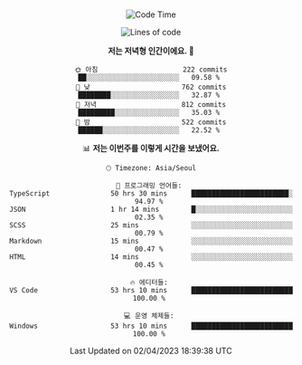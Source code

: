 <div align="center">

<br />

 <!--START_SECTION:waka-->
![Code Time](http://img.shields.io/badge/Code%20Time-460%20hrs%2012%20mins-blue)

![Lines of code](https://img.shields.io/badge/%EC%A0%80%EB%8A%94%20%EC%97%AC%ED%83%9C%EA%B9%8C%EC%A7%80%20-2.7%20million%20%EC%A4%84%EC%9D%98%20%EC%BD%94%EB%93%9C%EB%A5%BC%20%EC%9E%91%EC%84%B1%ED%96%88%EC%96%B4%EC%9A%94.-blue)

**저는 저녁형 인간이에요. 🦉** 

```text
🌞 아침                     222 commits         ██░░░░░░░░░░░░░░░░░░░░░░░   09.58 % 
🌆 낮　                     762 commits         ████████░░░░░░░░░░░░░░░░░   32.87 % 
🌃 저녁                     812 commits         █████████░░░░░░░░░░░░░░░░   35.03 % 
🌙 밤　                     522 commits         ██████░░░░░░░░░░░░░░░░░░░   22.52 % 
```


📊 **저는 이번주를 이렇게 시간을 보냈어요.** 

```text
🕑︎ Timezone: Asia/Seoul

💬 프로그래밍 언어들: 
TypeScript               50 hrs 30 mins      ████████████████████████░   94.97 % 
JSON                     1 hr 14 mins        █░░░░░░░░░░░░░░░░░░░░░░░░   02.35 % 
SCSS                     25 mins             ░░░░░░░░░░░░░░░░░░░░░░░░░   00.79 % 
Markdown                 15 mins             ░░░░░░░░░░░░░░░░░░░░░░░░░   00.47 % 
HTML                     14 mins             ░░░░░░░░░░░░░░░░░░░░░░░░░   00.45 % 

🔥 에디터들: 
VS Code                  53 hrs 10 mins      █████████████████████████   100.00 % 

💻 운영 체제들: 
Windows                  53 hrs 10 mins      █████████████████████████   100.00 % 
```


 Last Updated on 02/04/2023 18:39:38 UTC
<!--END_SECTION:waka-->

</div>
